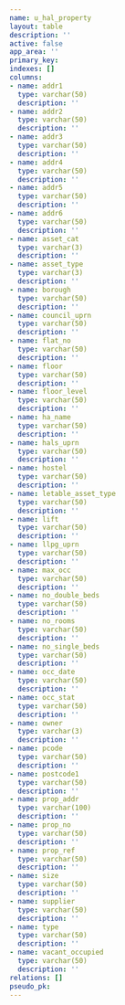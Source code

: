 ```yaml
---
name: u_hal_property
layout: table
description: ''
active: false
app_area: ''
primary_key: 
indexes: []
columns:
- name: addr1
  type: varchar(50)
  description: ''
- name: addr2
  type: varchar(50)
  description: ''
- name: addr3
  type: varchar(50)
  description: ''
- name: addr4
  type: varchar(50)
  description: ''
- name: addr5
  type: varchar(50)
  description: ''
- name: addr6
  type: varchar(50)
  description: ''
- name: asset_cat
  type: varchar(3)
  description: ''
- name: asset_type
  type: varchar(3)
  description: ''
- name: borough
  type: varchar(50)
  description: ''
- name: council_uprn
  type: varchar(50)
  description: ''
- name: flat_no
  type: varchar(50)
  description: ''
- name: floor
  type: varchar(50)
  description: ''
- name: floor_level
  type: varchar(50)
  description: ''
- name: ha_name
  type: varchar(50)
  description: ''
- name: hals_uprn
  type: varchar(50)
  description: ''
- name: hostel
  type: varchar(50)
  description: ''
- name: letable_asset_type
  type: varchar(50)
  description: ''
- name: lift
  type: varchar(50)
  description: ''
- name: llpg_uprn
  type: varchar(50)
  description: ''
- name: max_occ
  type: varchar(50)
  description: ''
- name: no_double_beds
  type: varchar(50)
  description: ''
- name: no_rooms
  type: varchar(50)
  description: ''
- name: no_single_beds
  type: varchar(50)
  description: ''
- name: occ_date
  type: varchar(50)
  description: ''
- name: occ_stat
  type: varchar(50)
  description: ''
- name: owner
  type: varchar(3)
  description: ''
- name: pcode
  type: varchar(50)
  description: ''
- name: postcode1
  type: varchar(50)
  description: ''
- name: prop_addr
  type: varchar(100)
  description: ''
- name: prop_no
  type: varchar(50)
  description: ''
- name: prop_ref
  type: varchar(50)
  description: ''
- name: size
  type: varchar(50)
  description: ''
- name: supplier
  type: varchar(50)
  description: ''
- name: type
  type: varchar(50)
  description: ''
- name: vacant_occupied
  type: varchar(50)
  description: ''
relations: []
pseudo_pk: 
---
```


